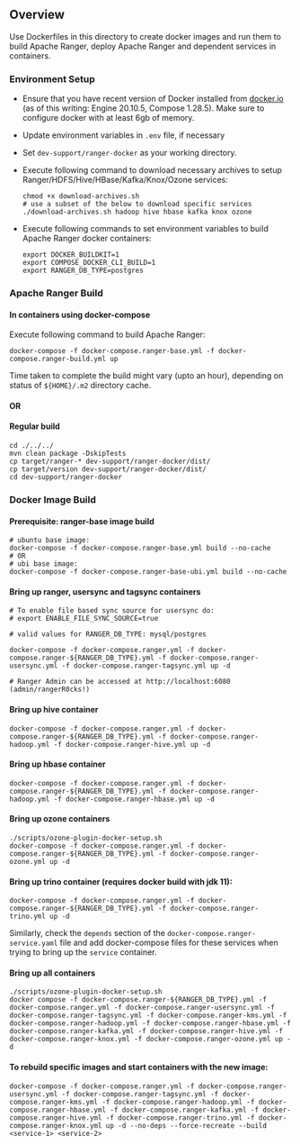 <!---
Licensed to the Apache Software Foundation (ASF) under one
or more contributor license agreements.  See the NOTICE file
distributed with this work for additional information
regarding copyright ownership.  The ASF licenses this file
to you under the Apache License, Version 2.0 (the
"License"); you may not use this file except in compliance
with the License.  You may obtain a copy of the License at

  http://www.apache.org/licenses/LICENSE-2.0

Unless required by applicable law or agreed to in writing,
software distributed under the License is distributed on an
"AS IS" BASIS, WITHOUT WARRANTIES OR CONDITIONS OF ANY
KIND, either express or implied.  See the License for the
specific language governing permissions and limitations
under the License.
-->

## Overview

Use Dockerfiles in this directory to create docker images and run them to build Apache Ranger, deploy Apache Ranger and dependent services in containers.

### Environment Setup

- Ensure that you have recent version of Docker installed from [docker.io](http://www.docker.io) (as of this writing: Engine 20.10.5, Compose 1.28.5).
   Make sure to configure docker with at least 6gb of memory.

- Update environment variables in ```.env``` file, if necessary

- Set ```dev-support/ranger-docker``` as your working directory.

- Execute following command to download necessary archives to setup Ranger/HDFS/Hive/HBase/Kafka/Knox/Ozone services:
   ~~~
   chmod +x download-archives.sh
   # use a subset of the below to download specific services
   ./download-archives.sh hadoop hive hbase kafka knox ozone
   ~~~

- Execute following commands to set environment variables to build Apache Ranger docker containers:
   ~~~
   export DOCKER_BUILDKIT=1
   export COMPOSE_DOCKER_CLI_BUILD=1
   export RANGER_DB_TYPE=postgres
   ~~~

### Apache Ranger Build

#### In containers using docker-compose

Execute following command to build Apache Ranger:
~~~
docker-compose -f docker-compose.ranger-base.yml -f docker-compose.ranger-build.yml up
~~~
Time taken to complete the build might vary (upto an hour), depending on status of ```${HOME}/.m2``` directory cache.  


#### OR
#### Regular build

~~~
cd ./../../
mvn clean package -DskipTests
cp target/ranger-* dev-support/ranger-docker/dist/
cp target/version dev-support/ranger-docker/dist/
cd dev-support/ranger-docker
~~~

### Docker Image Build

#### Prerequisite: ranger-base image build
~~~
# ubuntu base image:
docker-compose -f docker-compose.ranger-base.yml build --no-cache
# OR
# ubi base image:
docker-compose -f docker-compose.ranger-base-ubi.yml build --no-cache
~~~
#### Bring up ranger, usersync and tagsync containers
~~~
# To enable file based sync source for usersync do:
# export ENABLE_FILE_SYNC_SOURCE=true

# valid values for RANGER_DB_TYPE: mysql/postgres

docker-compose -f docker-compose.ranger.yml -f docker-compose.ranger-${RANGER_DB_TYPE}.yml -f docker-compose.ranger-usersync.yml -f docker-compose.ranger-tagsync.yml up -d

# Ranger Admin can be accessed at http://localhost:6080 (admin/rangerR0cks!)
~~~
#### Bring up hive container
~~~
docker-compose -f docker-compose.ranger.yml -f docker-compose.ranger-${RANGER_DB_TYPE}.yml -f docker-compose.ranger-hadoop.yml -f docker-compose.ranger-hive.yml up -d
~~~
#### Bring up hbase container
~~~
docker-compose -f docker-compose.ranger.yml -f docker-compose.ranger-${RANGER_DB_TYPE}.yml -f docker-compose.ranger-hadoop.yml -f docker-compose.ranger-hbase.yml up -d
~~~
#### Bring up ozone containers
~~~
./scripts/ozone-plugin-docker-setup.sh
docker-compose -f docker-compose.ranger.yml -f docker-compose.ranger-${RANGER_DB_TYPE}.yml -f docker-compose.ranger-ozone.yml up -d
~~~
#### Bring up trino container (requires docker build with jdk 11):
~~~
docker-compose -f docker-compose.ranger.yml -f docker-compose.ranger-${RANGER_DB_TYPE}.yml -f docker-compose.ranger-trino.yml up -d
~~~
Similarly, check the `depends` section of the `docker-compose.ranger-service.yaml` file and add docker-compose files for these services when trying to bring up the `service` container.

#### Bring up all containers
~~~
./scripts/ozone-plugin-docker-setup.sh
docker compose -f docker-compose.ranger-${RANGER_DB_TYPE}.yml -f docker-compose.ranger.yml -f docker-compose.ranger-usersync.yml -f docker-compose.ranger-tagsync.yml -f docker-compose.ranger-kms.yml -f docker-compose.ranger-hadoop.yml -f docker-compose.ranger-hbase.yml -f docker-compose.ranger-kafka.yml -f docker-compose.ranger-hive.yml -f docker-compose.ranger-knox.yml -f docker-compose.ranger-ozone.yml up -d
~~~
          
#### To rebuild specific images and start containers with the new image:
~~~
docker-compose -f docker-compose.ranger.yml -f docker-compose.ranger-usersync.yml -f docker-compose.ranger-tagsync.yml -f docker-compose.ranger-kms.yml -f docker-compose.ranger-hadoop.yml -f docker-compose.ranger-hbase.yml -f docker-compose.ranger-kafka.yml -f docker-compose.ranger-hive.yml -f docker-compose.ranger-trino.yml -f docker-compose.ranger-knox.yml up -d --no-deps --force-recreate --build <service-1> <service-2>
~~~
